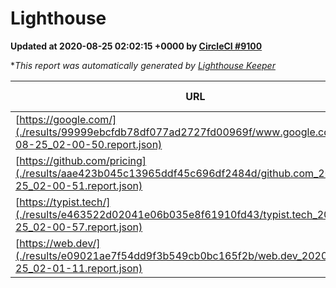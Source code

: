 
# Lighthouse

**Updated at 2020-08-25 02:02:15 +0000 by [CircleCI #9100](https://circleci.com/gh/ItinerisLtd/lighthouse-keeper-example/9100)**

**This report was automatically generated by [Lighthouse Keeper](https://github.com/itinerisltd/lighthouse-keeper)*

| URL | Performance | Accessibility | Best Practices | SEO | PWA | Updated At |
| --- | --- | --- | --- | --- | --- | --- |
| [https://google.com/](./results/99999ebcfdb78df077ad2727fd00969f/www.google.com_2020-08-25_02-00-50.report.json) | 0.92 | 0.9 | 0.93 | 0.85 | 0.54 | 2020-08-25T02:00:50.467Z |
| [https://github.com/pricing](./results/aae423b045c13965ddf45c696df2484d/github.com_2020-08-25_02-00-51.report.json) | 0.57 | 0.96 | 0.93 | 0.92 | 0.54 | 2020-08-25T02:00:51.502Z |
| [https://typist.tech/](./results/e463522d02041e06b035e8f61910fd43/typist.tech_2020-08-25_02-00-57.report.json) | 0.89 | 0.92 | 0.93 | 0.99 | 0.57 | 2020-08-25T02:00:57.899Z |
| [https://web.dev/](./results/e09021ae7f54dd9f3b549cb0bc165f2b/web.dev_2020-08-25_02-01-11.report.json) | 0.99 | 1 | 0.93 | 1 | 0.96 | 2020-08-25T02:01:11.460Z |
